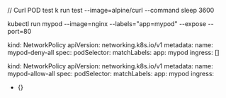 // Curl POD test
k run test --image=alpine/curl --command sleep 3600

kubectl run mypod --image=nginx --labels="app=mypod" --expose --port=80

kind: NetworkPolicy
apiVersion: networking.k8s.io/v1
metadata:
  name: mypod-deny-all
spec:
  podSelector:
    matchLabels:
      app: mypod
  ingress: []


kind: NetworkPolicy
apiVersion: networking.k8s.io/v1
metadata:
  name: mypod-allow-all
spec:
  podSelector:
    matchLabels:
      app: mypod
  ingress: 
  - {}
